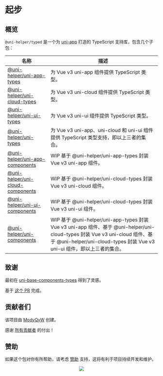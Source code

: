 # 起步

## 概览

`@uni-helper/typed` 是一个为 [uni-app](https://uniapp.dcloud.io/) 打造的 TypeScript 支持库，包含几个子包：

|名称|描述|
|---|---|
|[@uni-helper/uni-app-types](./uni-app-types)|为 Vue v3 uni-app 组件提供 TypeScript 类型。|
|[@uni-helper/uni-cloud-types](./uni-cloud-types)|为 Vue v3 uni-cloud 组件提供 TypeScript 类型。|
|[@uni-helper/uni-ui-types](./uni-ui-types)|为 Vue v3 uni-ui 组件提供 TypeScript 类型。|
|[@uni-helper/uni-types](./uni-types)|为 Vue v3 uni-app、uni-cloud 和 uni-ui 组件提供 TypeScript 类型支持，即以上三者的集合。|
|[@uni-helper/uni-app-components](./uni-app-components)|WIP 基于 @uni-helper/uni-app-types 封装 Vue v3 uni-app 组件。|
|[@uni-helper/uni-cloud-components](./uni-cloud-components)|WIP 基于 @uni-helper/uni-cloud-types 封装 Vue v3 uni-cloud 组件。|
|[@uni-helper/uni-ui-components](./uni-ui-components)|WIP 基于 @uni-helper/uni-cloud-types 封装 Vue v3 uni-ui 组件。|
|[@uni-helper/uni-components](./uni-components)|WIP 基于 @uni-helper/uni-app-types 封装 Vue v3 uni-app 组件、基于 @uni-helper/uni-cloud-types 封装 Vue v3 uni-cloud 组件、基于 @uni-helper/uni-cloud-types 封装 Vue v3 uni-ui 组件，即以上三者的集合。|

## 致谢

最初在 [uni-base-components-types](https://github.com/satrong/uni-base-components-types) 得到了灵感。

基于 [这个 PR](https://github.com/satrong/uni-base-components-types/pull/5) 完成。

## 贡献者们

该项目由 [ModyQyW](https://github.com/ModyQyW) 创建。

感谢 [所有贡献者](https://github.com/uni-helper/typed/graphs/contributors) 的付出！

## 赞助

如果这个包对你有所帮助，请考虑 [赞助](https://github.com/ModyQyW/sponsors) 支持，这将有利于项目持续开发和维护。

<p align="center">
  <a href="https://cdn.jsdelivr.net/gh/ModyQyW/sponsors/sponsorkit/sponsors.svg">
    <img src="https://cdn.jsdelivr.net/gh/ModyQyW/sponsors/sponsorkit/sponsors.svg"/>
  </a>
</p>
